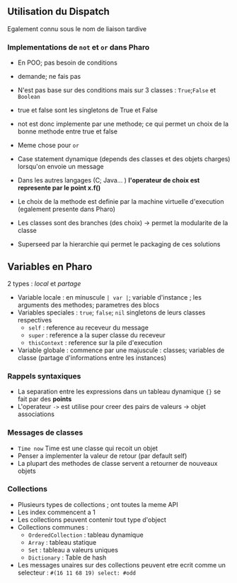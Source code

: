 ## Utilisation du Dispatch
Egalement connu sous le nom de liaison tardive

### Implementations de `not` et `or` dans Pharo
- En POO; pas besoin de conditions
- demande; ne fais pas
- N'est pas base sur des conditions mais sur 3 classes : `True`;`False` et `Boolean`
- true et false sont les singletons de True et False
- not est donc implemente par une methode; ce qui permet un choix de la bonne methode entre true et false
- Meme chose pour `or`

- Case statement dynamique (depends des classes et des objets charges) lorsqu'on envoie un message
- Dans les autres langages (C; Java... ) **l'operateur de choix est represente par le point x.f()**
- Le choix de la methode est definie par la machine virtuelle d'execution (egalement presente dans Pharo)
- Les classes sont des branches (des choix) -> permet la modularite de la classe
- Superseed par la hierarchie qui permet le packaging de ces solutions

## Variables en Pharo
2 types : *local* et *partage*
- Variable locale : en minuscule `| var |`; variable d'instance ; les arguments des methodes; parametres des blocs
- Variables speciales : `true`; `false`; `nil` singletons de leurs classes respectives
  - `self` : reference au receveur du message
  - `super` : reference a la super classe du receveur
  - `thisContext` : reference sur la pile d'execution
- Variable globale : commence par une majuscule : classes; variables de classe (partage d'informations entre les instances)
### Rappels syntaxiques
- La separation entre les expressions dans un tableau dynamique `{}` se fait par des **points**
- L'operateur `->` est utilise pour creer des pairs de valeurs  -> objet associations
### Messages de classes
- `Time now` Time est une classe qui recoit un objet
- Penser a implementer la valeur de retour (par default self)
- La plupart des methodes de classe servent a retourner de nouveaux objets
### Collections
- Plusieurs types de collections ; ont toutes la meme API
- Les index commencent a 1
- Les collections peuvent contenir tout type d'object
- Collections communes : 
  - `OrderedCollection` : tableau dynamique
  - `Array` : tableau statique
  - `Set` : tableau a valeurs uniques 
  - `Dictionary` : Table de hash
- Les messages unaires sur des collections peuvent etre ecrit comme un selecteur : `#(16 11 68 19) select: #odd`
